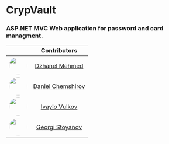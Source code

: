 # CrypVault
### ASP.NET MVC Web application for password and card managment.

| |Contributors|
|:---:|:---:|
|<img style="width: 50px; border-radius: 50%;" src="https://github.com/Dzhanel.png">|[Dzhanel Mehmed](https://github.com/Dzhanel)|
|<img style="width: 50px; border-radius: 50%;" src="https://github.com/GospodinChem.png">|[Daniel Chemshirov](https://github.com/GospodinChem)|
|<img style="width: 50px; border-radius: 50%;" src="https://github.com/Nokraker.png">|[Ivaylo Vulkov](https://github.com/Nokraker)|
|<img style="width: 50px; border-radius: 50%;" src="https://github.com/GeorgiStoyanov05.png">|[Georgi Stoyanov](https://github.com/GeorgiStoyanov05)|
